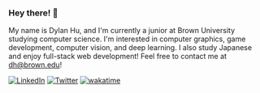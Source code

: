 ### Hey there! 👋
My name is Dylan Hu, and I'm currently a junior at Brown University studying computer science. I'm interested in computer graphics, game development, computer vision, and deep learning. I also study Japanese and enjoy full-stack web development! Feel free to contact me at dh@brown.edu!

[![LinkedIn](https://img.shields.io/badge/LinkedIn-%230077B5.svg?style=flat&logo=linkedin&logoColor=white)](https://linkedin.com/in/dylanhu7) [![Twitter](https://img.shields.io/badge/Twitter-%231DA1F2.svg?style=flat&logo=Twitter&logoColor=white)](https://twitter.com/dylanhu) [![wakatime](https://wakatime.com/badge/user/39a9fb5d-2cd5-4e80-8d0d-3efe610826f6.svg?style=flat)](https://wakatime.com/@39a9fb5d-2cd5-4e80-8d0d-3efe610826f6)